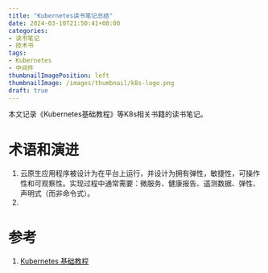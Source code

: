 ```yaml
---
title: "Kubernetes读书笔记总结"
date: 2024-03-10T21:50:41+08:00
categories:
- 读书笔记
- 技术书
tags:
- Kubernetes
- 中间件
thumbnailImagePosition: left
thumbnailImage: /images/thumbnail/k8s-logo.png
draft: true
---
```

本文记录《Kubernetes基础教程》等K8s相关书籍的读书笔记。
<!--more-->
# 术语和演进
1. 云原⽣应⽤程序被设计为在平台上运⾏，并设计为拥有弹性，敏捷性，可操作性和可观察性。实现过程中通常需要：微服务、健康报告、遥测数据、弹性、声明式（而非命令式）。
2. 

# 参考
1. [Kubernetes 基础教程](https://lib.jimmysong.io/kubernetes-handbook/)